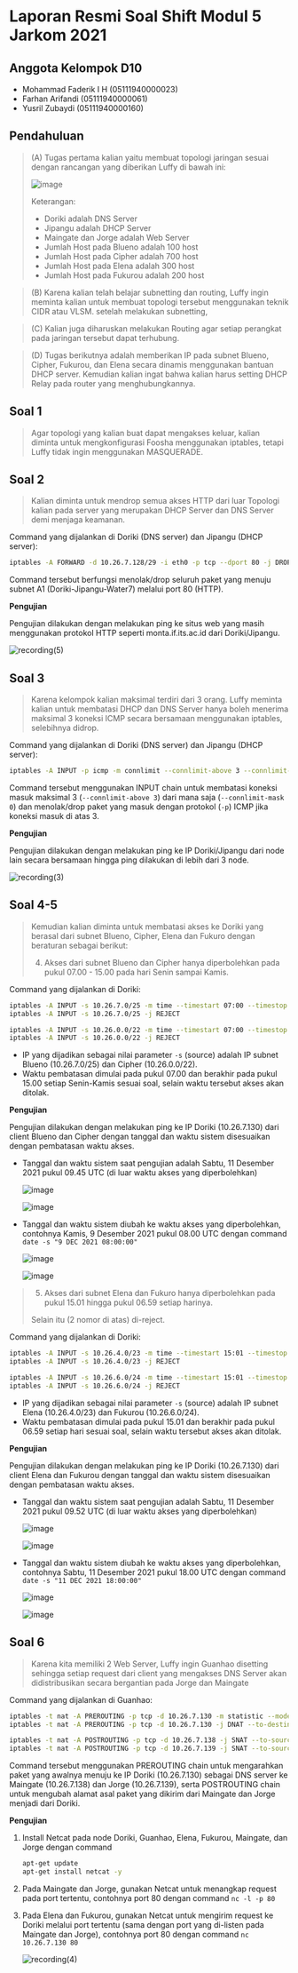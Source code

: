 # Laporan Resmi Soal Shift Modul 5 Jarkom 2021

## Anggota Kelompok D10
- Mohammad Faderik I H (05111940000023)
- Farhan Arifandi (05111940000061)
- Yusril Zubaydi (05111940000160)


## Pendahuluan
> (A) Tugas pertama kalian yaitu membuat topologi jaringan sesuai dengan rancangan yang diberikan Luffy di bawah ini:
> 
> ![image](https://user-images.githubusercontent.com/70105993/145669899-f12fb756-f9f5-43fa-95e4-ead742d04a13.png)
> 
> Keterangan:
>   - Doriki adalah DNS Server
>   - Jipangu adalah DHCP Server
>   - Maingate dan Jorge adalah Web Server
>   - Jumlah Host pada Blueno adalah 100 host
>   - Jumlah Host pada Cipher adalah 700 host
>   - Jumlah Host pada Elena adalah 300 host
>   - Jumlah Host pada Fukurou adalah 200 host

> (B) Karena kalian telah belajar subnetting dan routing, Luffy ingin meminta kalian untuk membuat topologi tersebut menggunakan teknik CIDR atau VLSM. setelah melakukan subnetting,

> (C) Kalian juga diharuskan melakukan Routing agar setiap perangkat pada jaringan tersebut dapat terhubung.

> (D) Tugas berikutnya adalah memberikan IP pada subnet Blueno, Cipher, Fukurou, dan Elena secara dinamis menggunakan bantuan DHCP server. Kemudian kalian ingat bahwa kalian harus setting DHCP Relay pada router yang menghubungkannya.


## Soal 1
> Agar topologi yang kalian buat dapat mengakses keluar, kalian diminta untuk mengkonfigurasi Foosha menggunakan iptables, tetapi Luffy tidak ingin menggunakan MASQUERADE.

## Soal 2
> Kalian diminta untuk mendrop semua akses HTTP dari luar Topologi kalian pada server yang merupakan DHCP Server dan DNS Server demi menjaga keamanan.

Command yang dijalankan di Doriki (DNS server) dan Jipangu (DHCP server):

```bash
iptables -A FORWARD -d 10.26.7.128/29 -i eth0 -p tcp --dport 80 -j DROP
```

Command tersebut berfungsi menolak/drop seluruh paket yang menuju subnet A1 (Doriki-Jipangu-Water7) melalui port 80 (HTTP).

**Pengujian**

Pengujian dilakukan dengan melakukan ping ke situs web yang masih menggunakan protokol HTTP seperti monta.if.its.ac.id dari Doriki/Jipangu.

![recording(5)](https://user-images.githubusercontent.com/70105993/145674382-395cdb51-10cf-4435-96ca-7f7b20d055ad.gif)

## Soal 3
> Karena kelompok kalian maksimal terdiri dari 3 orang. Luffy meminta kalian untuk membatasi DHCP dan DNS Server hanya boleh menerima maksimal 3 koneksi ICMP secara bersamaan menggunakan iptables, selebihnya didrop.

Command yang dijalankan di Doriki (DNS server) dan Jipangu (DHCP server):

```bash
iptables -A INPUT -p icmp -m connlimit --connlimit-above 3 --connlimit-mask 0 -j DROP
```

Command tersebut menggunakan INPUT chain untuk membatasi koneksi masuk maksimal 3 (`--connlimit-above 3`) dari mana saja (`--connlimit-mask 0`) dan menolak/drop paket yang masuk dengan protokol (`-p`) ICMP jika koneksi masuk di atas 3.

**Pengujian**

Pengujian dilakukan dengan melakukan ping ke IP Doriki/Jipangu dari node lain secara bersamaan hingga ping dilakukan di lebih dari 3 node.

![recording(3)](https://user-images.githubusercontent.com/70105993/145673457-03a856d5-a74c-4c5c-846b-f5761ef70b3b.gif)

## Soal 4-5
> Kemudian kalian diminta untuk membatasi akses ke Doriki yang berasal dari subnet Blueno, Cipher, Elena dan Fukuro dengan beraturan sebagai berikut:
> 
> 4. Akses dari subnet Blueno dan Cipher hanya diperbolehkan pada pukul 07.00 - 15.00 pada hari Senin sampai Kamis.

Command yang dijalankan di Doriki:

```bash
iptables -A INPUT -s 10.26.7.0/25 -m time --timestart 07:00 --timestop 15:00 --weekdays Mon,Tue,Wed,Thu -j ACCEPT
iptables -A INPUT -s 10.26.7.0/25 -j REJECT

iptables -A INPUT -s 10.26.0.0/22 -m time --timestart 07:00 --timestop 15:00 --weekdays Mon,Tue,Wed,Thu -j ACCEPT
iptables -A INPUT -s 10.26.0.0/22 -j REJECT
```

- IP yang dijadikan sebagai nilai parameter `-s` (source) adalah IP subnet Blueno (10.26.7.0/25) dan Cipher (10.26.0.0/22).
- Waktu pembatasan dimulai pada pukul 07.00 dan berakhir pada pukul 15.00 setiap Senin-Kamis sesuai soal, selain waktu tersebut akses akan ditolak.

**Pengujian**

Pengujian dilakukan dengan melakukan ping ke IP Doriki (10.26.7.130) dari client Blueno dan Cipher dengan tanggal dan waktu sistem disesuaikan dengan pembatasan waktu akses.

-  Tanggal dan waktu sistem saat pengujian adalah Sabtu, 11 Desember 2021 pukul 09.45 UTC (di luar waktu akses yang diperbolehkan)
    
    ![image](https://user-images.githubusercontent.com/70105993/145672129-ba3b3e08-940a-418a-93d1-c49936931a11.png)
    
    ![image](https://user-images.githubusercontent.com/70105993/145672200-dc50b8d2-d36d-4df3-8a32-795604fe2587.png)

- Tanggal dan waktu sistem diubah ke waktu akses yang diperbolehkan, contohnya Kamis, 9 Desember 2021 pukul 08.00 UTC dengan command `date -s "9 DEC 2021 08:00:00"`

    ![image](https://user-images.githubusercontent.com/70105993/145672151-1e17865f-daec-4541-a1d4-e530e2a7c0e5.png)
    
    ![image](https://user-images.githubusercontent.com/70105993/145672220-b9f6862b-277b-4223-9912-97254e627bf9.png)

> 5. Akses dari subnet Elena dan Fukuro hanya diperbolehkan pada pukul 15.01 hingga pukul 06.59 setiap harinya.
> 
> Selain itu (2 nomor di atas) di-reject.

Command yang dijalankan di Doriki:

```bash
iptables -A INPUT -s 10.26.4.0/23 -m time --timestart 15:01 --timestop 06:59 -j ACCEPT
iptables -A INPUT -s 10.26.4.0/23 -j REJECT

iptables -A INPUT -s 10.26.6.0/24 -m time --timestart 15:01 --timestop 06:59 -j ACCEPT
iptables -A INPUT -s 10.26.6.0/24 -j REJECT
```

- IP yang dijadikan sebagai nilai parameter `-s` (source) adalah IP subnet Elena (10.26.4.0/23) dan Fukurou (10.26.6.0/24).
- Waktu pembatasan dimulai pada pukul 15.01 dan berakhir pada pukul 06.59 setiap hari sesuai soal, selain waktu tersebut akses akan ditolak.

**Pengujian**

Pengujian dilakukan dengan melakukan ping ke IP Doriki (10.26.7.130) dari client Elena dan Fukurou dengan tanggal dan waktu sistem disesuaikan dengan pembatasan waktu akses.

-  Tanggal dan waktu sistem saat pengujian adalah Sabtu, 11 Desember 2021 pukul 09.52 UTC (di luar waktu akses yang diperbolehkan)
    
    ![image](https://user-images.githubusercontent.com/70105993/145672310-09c2c805-2887-4d1c-99ac-1f3f2f1efed6.png)
    
    ![image](https://user-images.githubusercontent.com/70105993/145672281-dd594348-7bfb-459c-9d90-2bd8f4bc0d3e.png)

- Tanggal dan waktu sistem diubah ke waktu akses yang diperbolehkan, contohnya Sabtu, 11 Desember 2021 pukul 18.00 UTC dengan command `date -s "11 DEC 2021 18:00:00"`

    ![image](https://user-images.githubusercontent.com/70105993/145672387-01ee9425-dcb6-402f-91a3-9b2bccd4e2c4.png)
    
    ![image](https://user-images.githubusercontent.com/70105993/145672406-7f568e05-e3b0-417f-b756-bb8e87ff5dc9.png)

## Soal 6
> Karena kita memiliki 2 Web Server, Luffy ingin Guanhao disetting sehingga setiap request dari client yang mengakses DNS Server akan didistribusikan secara bergantian pada Jorge dan Maingate

Command yang dijalankan di Guanhao:
```bash
iptables -t nat -A PREROUTING -p tcp -d 10.26.7.130 -m statistic --mode nth --every 2 --packet 0 -j DNAT --to-destination 10.26.7.138
iptables -t nat -A PREROUTING -p tcp -d 10.26.7.130 -j DNAT --to-destination 10.26.7.139

iptables -t nat -A POSTROUTING -p tcp -d 10.26.7.138 -j SNAT --to-source 10.26.7.130
iptables -t nat -A POSTROUTING -p tcp -d 10.26.7.139 -j SNAT --to-source 10.26.7.130
```

Command tersebut menggunakan PREROUTING chain untuk mengarahkan paket yang awalnya menuju ke IP Doriki (10.26.7.130) sebagai DNS server ke Maingate (10.26.7.138) dan Jorge (10.26.7.139), serta POSTROUTING chain untuk mengubah alamat asal paket yang dikirim dari Maingate dan Jorge menjadi dari Doriki.

**Pengujian**

1. Install Netcat pada node Doriki, Guanhao, Elena, Fukurou, Maingate, dan Jorge dengan command

    ```bash
    apt-get update
    apt-get install netcat -y
    ```
2. Pada Maingate dan Jorge, gunakan Netcat untuk menangkap request pada port tertentu, contohnya port 80 dengan command `nc -l -p 80`
3. Pada Elena dan Fukurou, gunakan Netcat untuk mengirim request ke Doriki melalui port tertentu (sama dengan port yang di-listen pada Maingate dan Jorge), contohnya port 80 dengan command `nc 10.26.7.130 80`

    ![recording(4)](https://user-images.githubusercontent.com/70105993/145674188-02baeb68-0ff9-4302-9bd2-9f5fe0ca713b.gif)
